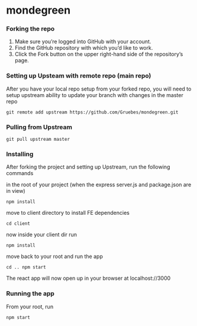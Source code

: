 # mondegreen

### Forking the repo

1. Make sure you’re logged into GitHub with your account.
2. Find the GitHub repository with which you’d like to work.
3. Click the Fork button on the upper right-hand side of the repository’s page.


### Setting up Upsteam with remote repo (main repo)

After you have your local repo setup from your forked repo, you will need to setup upstream ability to update your branch with changes in the master repo

```
git remote add upstream https://github.com/Gruebes/mondegreen.git
```
### Pulling from Upstream

```
git pull upstream master
```

### Installing

After forking the project and setting up Upstream, run the following commands

in the root of your project (when the express server.js and package.json are in view)

```
npm install
```

move to client directory to install FE dependencies

```
cd client
```

now inside your client dir run

```
npm install
```

move back to your root and run the app

```
cd .. npm start
```

The react app will now open up in your browser at localhost://3000


### Running the app
From your root, run

```
npm start
```

